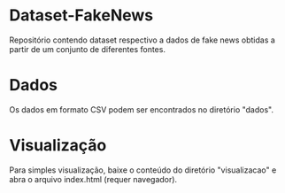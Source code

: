 # Dataset-FakeNews
Repositório contendo dataset respectivo a dados de fake news obtidas a partir de um conjunto de diferentes fontes.

# Dados
Os dados em formato CSV podem ser encontrados no diretório "dados".

# Visualização
Para simples visualização, baixe o conteúdo do diretório "visualizacao" e abra o arquivo index.html (requer navegador).
